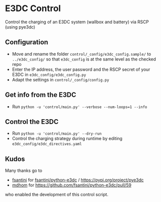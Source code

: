 # E3DC Control
Control the charging of an E3DC system (wallbox and battery) via RSCP (using pye3dc)

## Configuration
* Move and rename the folder `control/_config/e3dc_config.sample/` to `../e3dc_config/`
  so that `e3dc_config` is at the same level as the checked repo
* Enter the IP address, the user password and the RSCP secret of your E3DC in `e3dc_config/e3dc_config.py`
* Adapt the settings in `control/_config/config.py`

## Get info from the E3DC
* Run `python -u 'control/main.py' --verbose --num-loops=1 --info`

## Control the E3DC
* Run `python -u 'control/main.py' --dry-run`
* Control the charging strategy during runtime by editing `e3dc_config/e3dc_directives.yaml`

## Kudos
Many thanks go to
* [fsantini](https://github.com/fsantini) for  [fsantini/python-e3dc](https://github.com/fsantini/python-e3dc) / https://pypi.org/project/pye3dc
* [mdhom](https://github.com/mdhom) for https://github.com/fsantini/python-e3dc/pull/59

who enabled the development of this control script.

